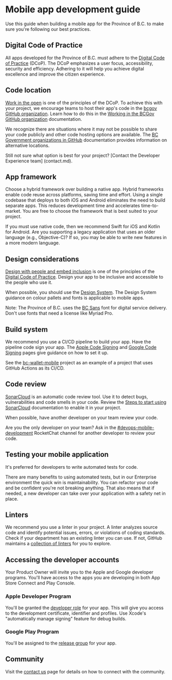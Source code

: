 # Mobile app development guide

Use this guide when building a mobile app for the Province of B.C. to make sure you're following our best practices.


## Digital Code of Practice

All apps developed for the Province of B.C. must adhere to the [Digital Code of Practice](https://digital.gov.bc.ca/policies-standards/dcop/) (DCoP). The DCoP emphasizes a user focus, accessibility, security and efficiency. Adhering to it will help you achieve digital excellence and improve the citizen experience.

## Code location

[Work in the open](https://digital.gov.bc.ca/policies-standards/dcop/open/) is one of the principles of the DCoP. To achieve this with your project, we encourage teams to host their app's code in the [bcgov GitHub organization](https://github.com/bcgov). Learn how to do this in the [Working in the BCGov GitHub organization](https://docs.developer.gov.bc.ca/start-working-in-bcgov-github-organization/) documentation.


We recognize there are situations where it may not be possible to share your code publicly and other code hosting options are available. The [BC Government organizations in GitHub](https://docs.developer.gov.bc.ca/bc-government-organizations-in-github/) documentation provides information on alternative locations.

Still not sure what option is best for your project? [Contact the Developer Experience team] (contact.md).

## App framework
Choose a hybrid framework over building a native app. Hybrid frameworks enable code reuse across platforms, saving time and effort. Using a single codebase that deploys to both iOS and Android eliminates the need to build separate apps. This reduces development time and accelerates time-to-market. You are free to choose the framework that is best suited to your project.

If you must use native code, then we recommend Swift for iOS and Kotlin for Android. Are you supporting a legacy application that uses an older language (e.g., Objective-C)? If so, you may be able to write new features in a more modern language.


## Design considerations 
[Design with people and embed inclusion](https://digital.gov.bc.ca/policies-standards/dcop/design/) is one of the principles of the [Digital Code of Practice](https://digital.gov.bc.ca/policies-standards/dcop/). Design your app to be inclusive and accessible to the people who use it.

When possible, you should use the [Design System](https://developer.gov.bc.ca/Design-System/About-the-Design-System). The Design System guidance on colour pallets and fonts is applicable to mobile apps.

Note: The Province of B.C. uses the [BC Sans](https://www2.gov.bc.ca/gov/content/governments/services-for-government/policies-procedures/bc-visual-identity/bc-sans) font for digital service delivery. Don't use fonts that need a license like Myriad Pro. 


## Build system 
We recommend you use a CI/CD pipeline to build your app. Have the pipeline code sign your app. The [Apple Code Signing](apple_app_signing.md) and [Google Code Signing](google_app_signing.md) pages give guidance on how to set it up.

See the [bc-wallet-mobile](https://github.com/bcgov/bc-wallet-mobile/blob/main/.github/workflows/main.yaml) project as an example of a project that uses GitHub Actions as its CI/CD.

## Code review 
[SonarCloud](https://sonarcloud.io/projects) is an automatic code review tool. Use it to detect bugs, vulnerabilities and code smells in your code. Review the [Steps to start using SonarCloud](https://github.com/BCDevOps/sonarqube#sonarcloud) documentation to enable it in your project.

When possible, have another developer on your team review your code. 

Are you the only developer on your team? Ask in the [#devops-mobile-development](https://chat.developer.gov.bc.ca/channel/devops-mobile-development) RocketChat channel for another developer to review your code.

## Testing your mobile application 
It's preferred for developers to write automated tests for code. 

There are many benefits to using automated tests, but in our Enterprise environment the quick win is maintainability. You can refactor your code and be confident you're not breaking anything. That also means that if needed, a new developer can take over your application with a safety net in place. 

## Linters
We recommend you use a linter in your project. A linter analyzes source code and identify potential issues, errors, or violations of coding standards. Check if your department has an existing linter you can use. If not, GitHub maintains a [collection of linters](https://github.com/collections/clean-code-linters) for you to explore.


## Accessing the developer accounts
Your Product Owner will invite you to the Apple and Google developer programs. You'll have access to the apps you are developing in both App Store Connect and Play Console.

### Apple Developer Program

You'll be granted the [developer role](app_management.md#developer-role) for your app. This will give you access to the development certificate, identifier and profiles. Use Xcode's "automatically manage signing" feature for debug builds. 

### Google Play Program

You'll be assigned to the [release group](app_management.md#release-permission-group) for your app. 


## Community

Visit the [contact us](contact.md) page for details on how to connect with the community.
